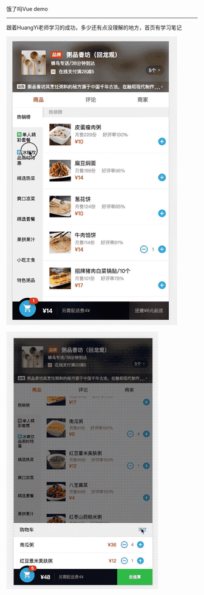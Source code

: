 饿了吗Vue demo
___
跟着HuangYi老师学习的成功，多少还有点没理解的地方，首页有学习笔记  

![image](https://github.com/PearpearS/elm/blob/master/src/common/gif/pic01.gif)

![image](https://github.com/PearpearS/elm/blob/master/src/common/gif/pic02.gif)

